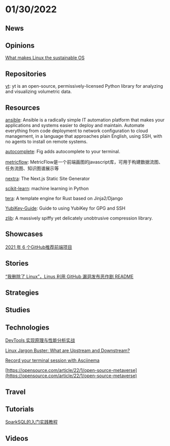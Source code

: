 # 01/30/2022

## News

## Opinions
[What makes Linux the sustainable OS](https://opensource.com/article/22/1/linux-sustainable-os)

## Repositories
[yt](https://github.com/yt-project/yt): yt is an open-source, permissively-licensed Python library for analyzing and visualizing volumetric data.

## Resources
[ansible](https://github.com/ansible/ansible): Ansible is a radically simple IT automation platform that makes your applications and systems easier to deploy and maintain. Automate everything from code deployment to network configuration to cloud management, in a language that approaches plain English, using SSH, with no agents to install on remote systems.

[autocomplete](https://github.com/withfig/autocomplete): Fig adds autocomplete to your terminal.

[metricflow](https://gitee.com/huoyo/metricflow): MetricFlow是一个前端画图的javascript库，可用于构建数据流图、任务流图、知识图谱展示等

[nextra](https://github.com/shuding/nextra): The Next.js Static Site Generator

[scikit-learn](https://github.com/scikit-learn/scikit-learn): machine learning in Python

[tera](https://github.com/Keats/tera): A template engine for Rust based on Jinja2/Django

[YubiKey-Guide](https://github.com/drduh/YubiKey-Guide): Guide to using YubiKey for GPG and SSH

[zlib](https://github.com/madler/zlib): A massively spiffy yet delicately unobtrusive compression library.

## Showcases
[2021 年 6 个GitHub推荐前端项目](https://juejin.cn/post/7053974513247059981)

## Stories
[“我删除了 Linux”，Linus 利用 GitHub 漏洞发布恶作剧 README](https://www.oschina.net/news/180472/linus-play-a-trick-of-github-vulnerability)

## Strategies


## Studies

## Technologies
[DevTools 实现原理与性能分析实战](https://my.oschina.net/vivotech/blog/5379977)

[Linux Jargon Buster: What are Upstream and Downstream?](https://itsfoss.com/upstream-and-downstream-linux/)

[Record your terminal session with Asciinema](https://opensource.com/article/22/1/record-terminal-session-asciinema)

[https://opensource.com/article/22/1/open-source-metaverse](https://opensource.com/article/22/1/open-source-metaverse)

## Travel

## Tutorials
[SparkSQL的入门实践教程](https://my.oschina.net/u/4526289/blog/5415604)

## Videos
